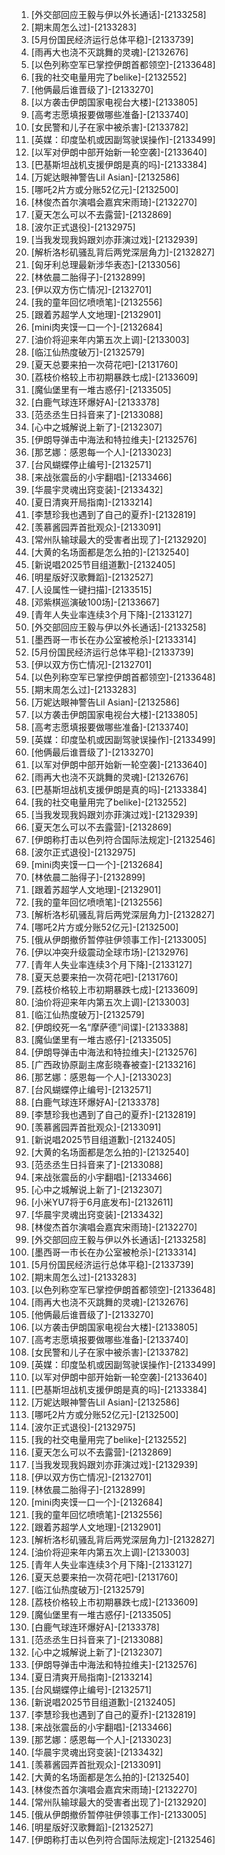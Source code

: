 
1. [外交部回应王毅与伊以外长通话]-[2133258]
1. [期末周怎么过]-[2133283]
1. [5月份国民经济运行总体平稳]-[2133739]
1. [雨再大也浇不灭跳舞的灵魂]-[2132676]
1. [以色列称空军已掌控伊朗首都领空]-[2133648]
1. [我的社交电量用完了belike]-[2132552]
1. [他俩最后谁晋级了]-[2133270]
1. [以方袭击伊朗国家电视台大楼]-[2133805]
1. [高考志愿填报要做哪些准备]-[2133740]
1. [女民警和儿子在家中被杀害]-[2133782]
1. [英媒：印度坠机或因副驾驶误操作]-[2133499]
1. [以军对伊朗中部开始新一轮空袭]-[2133640]
1. [巴基斯坦战机支援伊朗是真的吗]-[2133384]
1. [万妮达眼神警告Lil Asian]-[2132586]
1. [哪吒2片方或分账52亿元]-[2132500]
1. [林俊杰首尔演唱会嘉宾宋雨琦]-[2132270]
1. [夏天怎么可以不去露营]-[2132869]
1. [波尔正式退役]-[2132975]
1. [当我发现我妈跟刘亦菲演过戏]-[2132939]
1. [解析洛杉矶骚乱背后两党深层角力]-[2132827]
1. [匈牙利总理最新涉华表态]-[2133056]
1. [林依晨二胎得子]-[2132899]
1. [伊以双方伤亡情况]-[2132701]
1. [我的童年回忆喷喷笔]-[2132556]
1. [跟着苏超学人文地理]-[2132901]
1. [mini肉夹馍一口一个]-[2132684]
1. [油价将迎来年内第五次上调]-[2133003]
1. [临江仙热度破万]-[2132579]
1. [夏天总要来拍一次荷花吧]-[2131760]
1. [荔枝价格较上市初期暴跌七成]-[2133609]
1. [魔仙堡里有一堆古惑仔]-[2133505]
1. [白鹿气球连环爆好A]-[2133378]
1. [范丞丞生日抖音来了]-[2133088]
1. [心中之城解说上新了]-[2132307]
1. [伊朗导弹击中海法和特拉维夫]-[2132576]
1. [那艺娜：感恩每一个人]-[2133023]
1. [台风蝴蝶停止编号]-[2132571]
1. [来战张震岳的小宇翻唱]-[2133466]
1. [华晨宇灵魂出窍变装]-[2133432]
1. [夏日清爽开局指南]-[2133214]
1. [李慧珍我也遇到了自己的夏乔]-[2132819]
1. [羡慕酱园弄首批观众]-[2133091]
1. [常州队输球最大的受害者出现了]-[2132920]
1. [大黄的名场面都是怎么拍的]-[2132540]
1. [新说唱2025节目组道歉]-[2132405]
1. [明星版好汉歌舞蹈]-[2132527]
1. [人设属性一键扫描]-[2133515]
1. [邓紫棋巡演破100场]-[2133667]
1. [青年人失业率连续3个月下降]-[2133127]
1. [外交部回应王毅与伊以外长通话]-[2133258]
1. [墨西哥一市长在办公室被枪杀]-[2133314]
1. [5月份国民经济运行总体平稳]-[2133739]
1. [伊以双方伤亡情况]-[2132701]
1. [以色列称空军已掌控伊朗首都领空]-[2133648]
1. [期末周怎么过]-[2133283]
1. [万妮达眼神警告Lil Asian]-[2132586]
1. [以方袭击伊朗国家电视台大楼]-[2133805]
1. [高考志愿填报要做哪些准备]-[2133740]
1. [英媒：印度坠机或因副驾驶误操作]-[2133499]
1. [他俩最后谁晋级了]-[2133270]
1. [以军对伊朗中部开始新一轮空袭]-[2133640]
1. [雨再大也浇不灭跳舞的灵魂]-[2132676]
1. [巴基斯坦战机支援伊朗是真的吗]-[2133384]
1. [我的社交电量用完了belike]-[2132552]
1. [当我发现我妈跟刘亦菲演过戏]-[2132939]
1. [夏天怎么可以不去露营]-[2132869]
1. [伊朗称打击以色列符合国际法规定]-[2132546]
1. [波尔正式退役]-[2132975]
1. [mini肉夹馍一口一个]-[2132684]
1. [林依晨二胎得子]-[2132899]
1. [跟着苏超学人文地理]-[2132901]
1. [我的童年回忆喷喷笔]-[2132556]
1. [解析洛杉矶骚乱背后两党深层角力]-[2132827]
1. [哪吒2片方或分账52亿元]-[2132500]
1. [俄从伊朗撤侨暂停驻伊领事工作]-[2133005]
1. [伊以冲突升级震动全球市场]-[2132976]
1. [青年人失业率连续3个月下降]-[2133127]
1. [夏天总要来拍一次荷花吧]-[2131760]
1. [荔枝价格较上市初期暴跌七成]-[2133609]
1. [油价将迎来年内第五次上调]-[2133003]
1. [临江仙热度破万]-[2132579]
1. [伊朗绞死一名“摩萨德”间谍]-[2133388]
1. [魔仙堡里有一堆古惑仔]-[2133505]
1. [伊朗导弹击中海法和特拉维夫]-[2132576]
1. [广西政协原副主席彭晓春被查]-[2133216]
1. [那艺娜：感恩每一个人]-[2133023]
1. [台风蝴蝶停止编号]-[2132571]
1. [白鹿气球连环爆好A]-[2133378]
1. [李慧珍我也遇到了自己的夏乔]-[2132819]
1. [羡慕酱园弄首批观众]-[2133091]
1. [新说唱2025节目组道歉]-[2132405]
1. [大黄的名场面都是怎么拍的]-[2132540]
1. [范丞丞生日抖音来了]-[2133088]
1. [来战张震岳的小宇翻唱]-[2133466]
1. [心中之城解说上新了]-[2132307]
1. [小米YU7将于6月底发布]-[2132611]
1. [华晨宇灵魂出窍变装]-[2133432]
1. [林俊杰首尔演唱会嘉宾宋雨琦]-[2132270]
1. [外交部回应王毅与伊以外长通话]-[2133258]
1. [墨西哥一市长在办公室被枪杀]-[2133314]
1. [5月份国民经济运行总体平稳]-[2133739]
1. [期末周怎么过]-[2133283]
1. [以色列称空军已掌控伊朗首都领空]-[2133648]
1. [雨再大也浇不灭跳舞的灵魂]-[2132676]
1. [他俩最后谁晋级了]-[2133270]
1. [以方袭击伊朗国家电视台大楼]-[2133805]
1. [高考志愿填报要做哪些准备]-[2133740]
1. [女民警和儿子在家中被杀害]-[2133782]
1. [英媒：印度坠机或因副驾驶误操作]-[2133499]
1. [以军对伊朗中部开始新一轮空袭]-[2133640]
1. [巴基斯坦战机支援伊朗是真的吗]-[2133384]
1. [万妮达眼神警告Lil Asian]-[2132586]
1. [哪吒2片方或分账52亿元]-[2132500]
1. [波尔正式退役]-[2132975]
1. [我的社交电量用完了belike]-[2132552]
1. [夏天怎么可以不去露营]-[2132869]
1. [当我发现我妈跟刘亦菲演过戏]-[2132939]
1. [伊以双方伤亡情况]-[2132701]
1. [林依晨二胎得子]-[2132899]
1. [mini肉夹馍一口一个]-[2132684]
1. [我的童年回忆喷喷笔]-[2132556]
1. [跟着苏超学人文地理]-[2132901]
1. [解析洛杉矶骚乱背后两党深层角力]-[2132827]
1. [油价将迎来年内第五次上调]-[2133003]
1. [青年人失业率连续3个月下降]-[2133127]
1. [夏天总要来拍一次荷花吧]-[2131760]
1. [临江仙热度破万]-[2132579]
1. [荔枝价格较上市初期暴跌七成]-[2133609]
1. [魔仙堡里有一堆古惑仔]-[2133505]
1. [白鹿气球连环爆好A]-[2133378]
1. [范丞丞生日抖音来了]-[2133088]
1. [心中之城解说上新了]-[2132307]
1. [伊朗导弹击中海法和特拉维夫]-[2132576]
1. [夏日清爽开局指南]-[2133214]
1. [台风蝴蝶停止编号]-[2132571]
1. [新说唱2025节目组道歉]-[2132405]
1. [李慧珍我也遇到了自己的夏乔]-[2132819]
1. [来战张震岳的小宇翻唱]-[2133466]
1. [那艺娜：感恩每一个人]-[2133023]
1. [华晨宇灵魂出窍变装]-[2133432]
1. [羡慕酱园弄首批观众]-[2133091]
1. [大黄的名场面都是怎么拍的]-[2132540]
1. [林俊杰首尔演唱会嘉宾宋雨琦]-[2132270]
1. [常州队输球最大的受害者出现了]-[2132920]
1. [俄从伊朗撤侨暂停驻伊领事工作]-[2133005]
1. [明星版好汉歌舞蹈]-[2132527]
1. [伊朗称打击以色列符合国际法规定]-[2132546]
